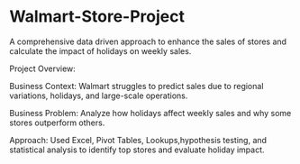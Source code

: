 # Walmart-Store-Project
A comprehensive data driven approach to enhance the sales of stores and calculate the impact of holidays on weekly sales.

Project Overview:

Business Context: Walmart struggles to predict sales due to regional variations, holidays, and large-scale operations.

Business Problem: Analyze how holidays affect weekly sales and why some stores outperform others.

Approach:        Used Excel, Pivot Tables, Lookups,hypothesis testing, and statistical analysis to identify top stores and evaluate holiday impact.


